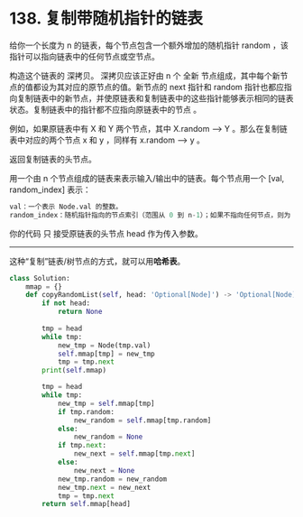 # 138. 复制带随机指针的链表

给你一个长度为 n 的链表，每个节点包含一个额外增加的随机指针 random ，该指针可以指向链表中的任何节点或空节点。

构造这个链表的 深拷贝。 深拷贝应该正好由 n 个 全新 节点组成，其中每个新节点的值都设为其对应的原节点的值。新节点的 next 指针和 random 指针也都应指向复制链表中的新节点，并使原链表和复制链表中的这些指针能够表示相同的链表状态。复制链表中的指针都不应指向原链表中的节点 。

例如，如果原链表中有 X 和 Y 两个节点，其中 X.random --> Y 。那么在复制链表中对应的两个节点 x 和 y ，同样有 x.random --> y 。

返回复制链表的头节点。

用一个由 n 个节点组成的链表来表示输入/输出中的链表。每个节点用一个 [val, random_index] 表示：

```python
val：一个表示 Node.val 的整数。
random_index：随机指针指向的节点索引（范围从 0 到 n-1）；如果不指向任何节点，则为  null 。
```

你的代码 只 接受原链表的头节点 head 作为传入参数。

----



这种“复制”链表/树节点的方式，就可以用**哈希表**。

```python
class Solution:
    mmap = {}
    def copyRandomList(self, head: 'Optional[Node]') -> 'Optional[Node]':
        if not head:
            return None
            
        tmp = head
        while tmp:
            new_tmp = Node(tmp.val)
            self.mmap[tmp] = new_tmp
            tmp = tmp.next
        print(self.mmap)

        tmp = head
        while tmp:
            new_tmp = self.mmap[tmp]
            if tmp.random:
                new_random = self.mmap[tmp.random]
            else:
                new_random = None
            if tmp.next:
                new_next = self.mmap[tmp.next]
            else:
                new_next = None
            new_tmp.random = new_random
            new_tmp.next = new_next
            tmp = tmp.next
        return self.mmap[head]
```

